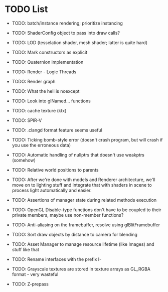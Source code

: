 # TODO List

- TODO: batch/instance rendering; prioritize instancing
- TODO: ShaderConfig object to pass into draw calls?
- TODO: LOD (tesselation shader, mesh shader; latter is quite hard)
- TODO: Mark constructors as explicit
- TODO: Quaternion implementation
- TODO: Render - Logic Threads
- TODO: Render graph
- TODO: What the hell is noexcept
- TODO: Look into glNamed... functions
- TODO: cache texture (ktx)
- TODO: SPIR-V
- TODO: .clangd format feature seems useful
- TODO: Ticking bomb-style error (doesn't crash program, but will crash if you use the erroneous data)
- TODO: Automatic handling of nullptrs that doesn't use weakptrs (somehow)
- TODO: Relative world positions to parents

- TODO: After we're done with models and Renderer architecture, we'll move on to lighting stuff and integrate
that with shaders in scene to process light automatically and easier.

- TODO: Assertions of manager state during related methods execution

- TODO: OpenGL Disable-type functions don't have to be coupled to their private members, maybe
use non-member functions?

- TODO: Anti-aliasing on the framebuffer, resolve using glBlitFramebuffer

- TODO: Sort draw objects by distance to camera for blending

- TODO: Asset Manager to manage resource lifetime (like Images) and stuff like that

- TODO: Rename interfaces with the prefix I-

- TODO: Grayscale textures are stored in texture arrays as GL_RGBA format - very wasteful

- TODO: Z-prepass

